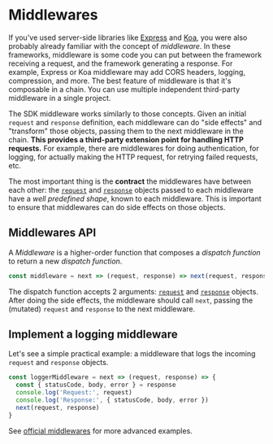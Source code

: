 # Middlewares

If you've used server-side libraries like [Express](http://expressjs.com/) and [Koa](http://koajs.com/), you were also probably already familiar with the concept of *middleware*. In these frameworks, middleware is some code you can put between the framework receiving a request, and the framework generating a response. For example, Express or Koa middleware may add CORS headers, logging, compression, and more. The best feature of middleware is that it's composable in a chain. You can use multiple independent third-party middleware in a single project.

The SDK middleware works similarly to those concepts. Given an initial `request` and `response` definition, each middleware can do "side effects" and "transform" those objects, passing them to the next middleware in the chain. **This provides a third-party extension point for handling HTTP requests.**
For example, there are middlewares for doing authentication, for logging, for actually making the HTTP request, for retrying failed requests, etc.

The most important thing is the **contract** the middlewares have between each other: the [`request`](/docs/sdk/Glossary.md#client-request) and [`response`](/docs/sdk/Glossary.md#client-response) objects passed to each middleware have a *well predefined shape*, known to each middleware. This is important to ensure that middlewares can do side effects on those objects.

## Middlewares API

A *Middleware* is a higher-order function that composes a *dispatch function* to return a new *dispatch function*.

```js
const middleware = next => (request, response) => next(request, response)
```

The dispatch function accepts 2 arguments: [`request`](/docs/sdk/Glossary.md#client-request) and [`response`](/docs/sdk/Glossary.md#client-response) objects.
After doing the side effects, the middleware should call `next`, passing the (mutated) `request` and `response` to the next middleware.

## Implement a logging middleware

Let's see a simple practical example: a middleware that logs the incoming `request` and `response` objects.

```js
const loggerMiddleware = next => (request, response) => {
  const { statusCode, body, error } = response
  console.log('Request:', request)
  console.log('Response:', { statusCode, body, error })
  next(request, response)
}
```

See [official middlewares](/docs/sdk/api) for more advanced examples.
